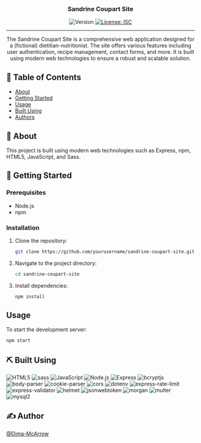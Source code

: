 <h3 align="center">Sandrine Coupart Site</h3>

<div align="center">

<p>
  <img alt="Version" src="https://img.shields.io/badge/version-1.0.0-blue.svg?cacheSeconds=2592000" />
  <a href="#" target="_blank">
    <img alt="License: ISC" src="https://img.shields.io/badge/License-ISC-yellow.svg" />
  </a>
</p>

</div>

---

<p align="center"> The Sandrine Coupart Site is a comprehensive web application designed for a (fictional) dietitian-nutritionist. The site offers various features including user authentication, recipe management, contact forms, and more. It is built using modern web technologies to ensure a robust and scalable solution.
    <br> 
</p>

## 📝 Table of Contents

- [About](#about)
- [Getting Started](#getting_started)
- [Usage](#usage)
- [Built Using](#built_using)
- [Authors](#authors)

## 🧐 About <a name = "about"></a>

This project is built using modern web technologies such as Express, npm, HTML5, JavaScript, and Sass.

## 🏁 Getting Started <a name = "getting_started"></a>

### Prerequisites

- Node.js
- npm

### Installation

1. Clone the repository:
   ```sh
   git clone https://github.com/yourusername/sandrine-coupart-site.git
   ```
2. Navigate to the project directory:
   ```sh
   cd sandrine-coupart-site
   ```
3. Install dependencies:
   ```sh
   npm install
   ```

## Usage <a name="usage"></a>

To start the development server:

```sh
npm start
```

## ⛏️ Built Using <a name = "built_using"></a>

<img alt="HTML5" src="https://img.shields.io/badge/HTML5-E34F26?style=for-the-badge&logo=html5&logoColor=white">
<img alt="sass" src="https://img.shields.io/badge/sass-CC6699?style=for-the-badge&amp;logo=sass&amp;logoColor=white">
<img alt="JavaScript" src="https://img.shields.io/badge/JavaScript-F7DF1E?style=for-the-badge&logo=javascript&logoColor=black">
<img alt="Node.js" src="https://img.shields.io/badge/Node.js-43853D?style=for-the-badge&amp;logo=node.js&amp;logoColor=white">
<img alt="Express" src="https://img.shields.io/badge/Express.js-404D59?style=for-the-badge&amp;logo=express&amp;logoColor=white">
<img alt="bcryptjs" src="https://img.shields.io/badge/bcryptjs-00C7B7?style=for-the-badge">
<img alt="body-parser" src="https://img.shields.io/badge/body--parser-6DB33F?style=for-the-badge">
<img alt="cookie-parser" src="https://img.shields.io/badge/cookie--parser-FFCA28?style=for-the-badge">
<img alt="cors" src="https://img.shields.io/badge/cors-00C7B7?style=for-the-badge">
<img alt="dotenv" src="https://img.shields.io/badge/dotenv-ECD53F?style=for-the-badge">
<img alt="express-rate-limit" src="https://img.shields.io/badge/express--rate--limit-404D59?style=for-the-badge">
<img alt="express-validator" src="https://img.shields.io/badge/express--validator-6DB33F?style=for-the-badge">
<img alt="helmet" src="https://img.shields.io/badge/helmet-00C7B7?style=for-the-badge">
<img alt="jsonwebtoken" src="https://img.shields.io/badge/jsonwebtoken-000000?style=for-the-badge">
<img alt="morgan" src="https://img.shields.io/badge/morgan-FFCA28?style=for-the-badge">
<img alt="multer" src="https://img.shields.io/badge/multer-6DB33F?style=for-the-badge">
<img alt="mysql2" src="https://img.shields.io/badge/mysql2-4479A1?style=for-the-badge">

## ✍️ Author <a name = "authors"></a>

[@Dima-McArrow](https://github.com/Dima-McArrow)
